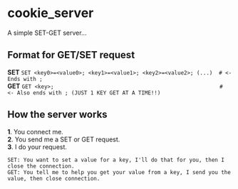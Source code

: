 # cookie_server
A simple SET-GET server...

## Format for GET/SET request
<b>SET</b> ```SET <key0>=<value0>; <key1>=<value1>; <key2>=<value2>; (...)  # <- Ends with ;``` <br>
<b>GET</b> ```GET <key>;                                                    # <- Also ends with ; (JUST 1 KEY GET AT A TIME!!)```

## How the server works
<b>1</b>. You connect me. <br>
<b>2</b>. You send me a SET or GET request. <br>
<b>3</b>. I do your request. <br>
	
	SET: You want to set a value for a key, I'll do that for you, then I close the connection.
	GET: You tell me to help you get your value from a key, I send you the value, then close connection.

